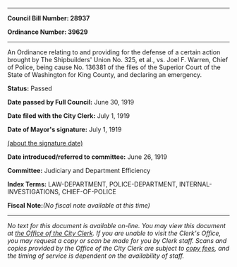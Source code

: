 

********

**Council Bill Number: 28937**
   
**Ordinance Number: 39629**
********

 An Ordinance relating to and providing for the defense of a certain action brought by The Shipbuilders' Union No. 325, et al., vs. Joel F. Warren, Chief of Police, being cause No. 136381 of the files of the Superior Court of the State of Washington for King County, and declaring an emergency.

**Status:** Passed
   
**Date passed by Full Council:** June 30, 1919
   
**Date filed with the City Clerk:** July 1, 1919
   
**Date of Mayor's signature:** July 1, 1919
   
[(about the signature date)](/~public/approvaldate.htm)
   
   
   
**Date introduced/referred to committee:** June 26, 1919
   
**Committee:** Judiciary and Department Efficiency
   
   
**Index Terms:** LAW-DEPARTMENT, POLICE-DEPARTMENT, INTERNAL-INVESTIGATIONS, CHIEF-OF-POLICE

**Fiscal Note:**_(No fiscal note available at this time)_
********

_No text for this document is available on-line. You may view this document at [the Office of the City Clerk](http://www.seattle.gov/leg/clerk/contactUs.htm). If you are unable to visit the Clerk's Office, you may request a copy or scan be made for you by Clerk staff. Scans and copies provided by the Office of the City Clerk are subject to [copy fees](http://clerk.seattle.gov/~public/clerkfees.htm), and the timing of service is dependent on the availability of staff._

